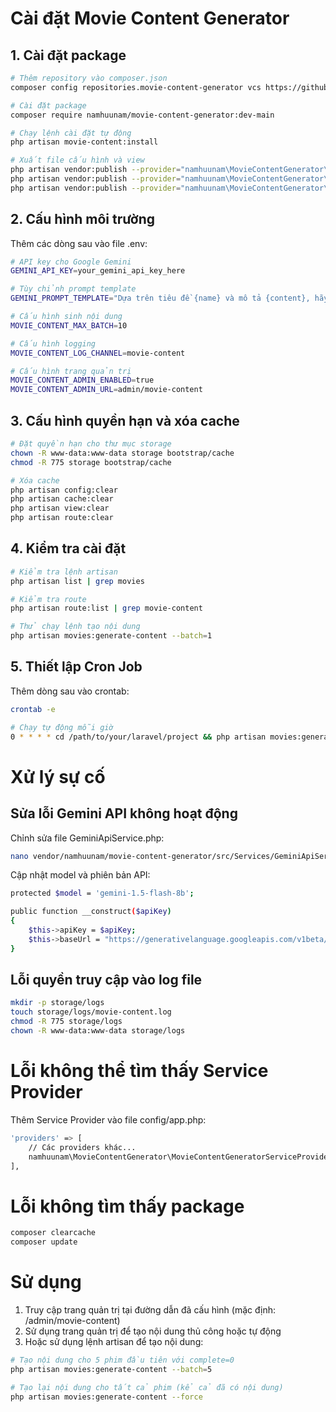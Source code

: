 # Cài đặt Movie Content Generator
## 1. Cài đặt package
```bash
# Thêm repository vào composer.json
composer config repositories.movie-content-generator vcs https://github.com/namhuunam/movie-content-generator.git

# Cài đặt package
composer require namhuunam/movie-content-generator:dev-main

# Chạy lệnh cài đặt tự động
php artisan movie-content:install

# Xuất file cấu hình và view
php artisan vendor:publish --provider="namhuunam\MovieContentGenerator\MovieContentGeneratorServiceProvider" --tag="config"
php artisan vendor:publish --provider="namhuunam\MovieContentGenerator\MovieContentGeneratorServiceProvider" --tag="views"
php artisan vendor:publish --provider="namhuunam\MovieContentGenerator\MovieContentGeneratorServiceProvider" --force
```
## 2. Cấu hình môi trường
Thêm các dòng sau vào file .env:
```bash
# API key cho Google Gemini
GEMINI_API_KEY=your_gemini_api_key_here

# Tùy chỉnh prompt template
GEMINI_PROMPT_TEMPLATE="Dựa trên tiêu đề {name} và mô tả {content}, hãy viết một bài viết về phim chuẩn SEO với độ dài khoảng 150 đến 300 từ tránh trùng lặp nội dung với nội dung các website khác. Ngôn ngữ 100% tiếng việt, tuyệt đối không dùng Markdown, không chèn ảnh, không chèn bất kỳ link, và ký tự đặc biệt nào."

# Cấu hình sinh nội dung
MOVIE_CONTENT_MAX_BATCH=10

# Cấu hình logging
MOVIE_CONTENT_LOG_CHANNEL=movie-content

# Cấu hình trang quản trị
MOVIE_CONTENT_ADMIN_ENABLED=true
MOVIE_CONTENT_ADMIN_URL=admin/movie-content
```
## 3. Cấu hình quyền hạn và xóa cache
```bash
# Đặt quyền hạn cho thư mục storage
chown -R www-data:www-data storage bootstrap/cache
chmod -R 775 storage bootstrap/cache

# Xóa cache
php artisan config:clear
php artisan cache:clear
php artisan view:clear
php artisan route:clear
```
## 4. Kiểm tra cài đặt
```bash
# Kiểm tra lệnh artisan
php artisan list | grep movies

# Kiểm tra route
php artisan route:list | grep movie-content

# Thử chạy lệnh tạo nội dung
php artisan movies:generate-content --batch=1
```
## 5. Thiết lập Cron Job
Thêm dòng sau vào crontab:
```bash
crontab -e
```
```bash
# Chạy tự động mỗi giờ
0 * * * * cd /path/to/your/laravel/project && php artisan movies:generate-content --force >> /dev/null 2>&1
```
# Xử lý sự cố
## Sửa lỗi Gemini API không hoạt động
Chỉnh sửa file GeminiApiService.php:
```bash
nano vendor/namhuunam/movie-content-generator/src/Services/GeminiApiService.php
```
Cập nhật model và phiên bản API:
```bash
protected $model = 'gemini-1.5-flash-8b';

public function __construct($apiKey)
{
    $this->apiKey = $apiKey;
    $this->baseUrl = "https://generativelanguage.googleapis.com/v1beta/models/{$this->model}:generateContent";
}
```
## Lỗi quyền truy cập vào log file
```bash
mkdir -p storage/logs
touch storage/logs/movie-content.log
chmod -R 775 storage/logs
chown -R www-data:www-data storage/logs
```
# Lỗi không thể tìm thấy Service Provider
Thêm Service Provider vào file config/app.php:
```bash
'providers' => [
    // Các providers khác...
    namhuunam\MovieContentGenerator\MovieContentGeneratorServiceProvider::class,
],
```
# Lỗi không tìm thấy package
```bash
composer clearcache
composer update
```
# Sử dụng
1. Truy cập trang quản trị tại đường dẫn đã cấu hình (mặc định: /admin/movie-content)
2. Sử dụng trang quản trị để tạo nội dung thủ công hoặc tự động
3. Hoặc sử dụng lệnh artisan để tạo nội dung:
```bash
# Tạo nội dung cho 5 phim đầu tiên với complete=0
php artisan movies:generate-content --batch=5

# Tạo lại nội dung cho tất cả phim (kể cả đã có nội dung)
php artisan movies:generate-content --force
```
